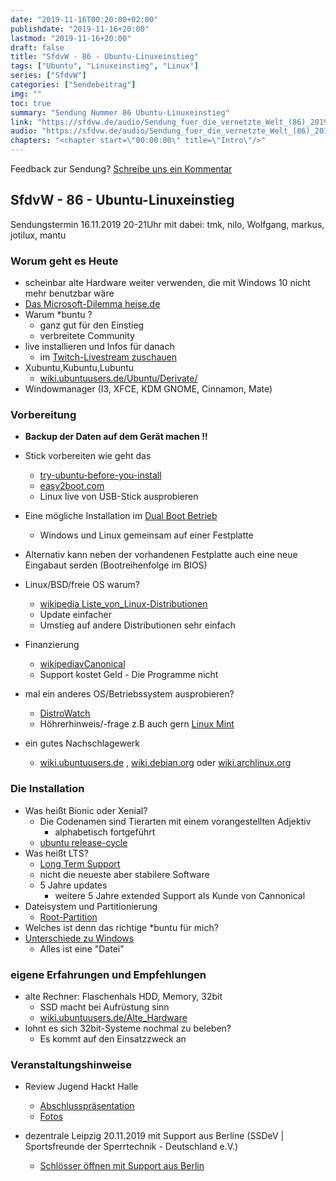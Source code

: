 ```yaml
---
date: "2019-11-16T00:20:00+02:00"
publishdate: "2019-11-16+20:00"
lastmod: "2019-11-16+20:00"
draft: false
title: "SfdvW - 86 - Ubuntu-Linuxeinstieg"
tags: ["Ubuntu", "Linuxeinstieg", "Linux"]
series: ["SfdvW"]
categories: ["Sendebeitrag"]
img: ""
toc: true
summary: "Sendung Nummer 86 Ubuntu-Linuxeinstieg"
link: "https://sfdvw.de/audio/Sendung_fuer_die_vernetzte_Welt_(86)_2019_11_16_Linuxeinstieg_mit_Ubuntu.mp3"
audio: "https://sfdvw.de/audio/Sendung_fuer_die_vernetzte_Welt_(86)_2019_11_16_Linuxeinstieg_mit_Ubuntu.mp3"
chapters: "<chapter start=\"00:00:00\" title=\"Intro\"/>"
---
```


<div align="center" id="example"></div>
<script src="https://cdn.podlove.org/web-player/embed.js"></script>



Feedback zur Sendung?
[Schreibe uns ein Kommentar](mailto:SfdvW@radiocorax.de)

## SfdvW - 86 - Ubuntu-Linuxeinstieg
Sendungstermin 16.11.2019 20-21Uhr
mit dabei: tmk, nilo, Wolfgang, markus, jotilux, mantu



### Worum geht es Heute

- scheinbar alte Hardware weiter verwenden, die mit Windows 10 nicht mehr benutzbar wäre
- [Das Microsoft-Dilemma heise.de](https://www.heise.de/newsticker/meldung/ARD-Doku-Einsatz-von-Microsoft-Produkten-in-Behoerden-problematisch-3973448.html)
- Warum *buntu ?
    - ganz gut für den Einstieg
    - verbreitete Community
- live installieren und Infos für danach
	- im [Twitch-Livestream zuschauen](https://twitch.tv/sfdvw)
- Xubuntu,Kubuntu,Lubuntu
    - [wiki.ubuntuusers.de/Ubuntu/Derivate/](https://wiki.ubuntuusers.de/Ubuntu/Derivate/)
- Windowmanager (I3, XFCE, KDM GNOME, Cinnamon, Mate)

### Vorbereitung

- **Backup der Daten auf dem Gerät machen !!**
- Stick vorbereiten wie geht das
    - [try-ubuntu-before-you-install](https://tutorials.ubuntu.com/tutorial/try-ubuntu-before-you-install#0)
    - [easy2boot.com](http://www.easy2boot.com/) 
    - Linux live von USB-Stick ausprobieren
- Eine mögliche Installation im [Dual Boot Betrieb](https://wiki.ubuntuusers.de/Dualboot/)
    - Windows und Linux gemeinsam auf einer Festplatte
- Alternativ kann neben der vorhandenen Festplatte auch eine neue Eingabaut serden (Bootreihenfolge im BIOS)

- Linux/BSD/freie OS warum?
    - [wikipedia Liste_von_Linux-Distributionen](https://de.wikipedia.org/wiki/Liste_von_Linux-Distributionen)
    - Update einfacher
    - Umstieg auf andere Distributionen sehr einfach
- Finanzierung
    - [wikipediavCanonical](https://de.wikipedia.org/wiki/Canonical)
    - Support kostet Geld - Die Programme nicht
- mal ein anderes OS/Betriebssystem ausprobieren? 
    - [DistroWatch](http://distrowatch.org/)
    - Höhrerhinweis/-frage z.B auch gern [Linux Mint](https://de.wikipedia.org/wiki/Linux_Mint)
- ein gutes Nachschlagewerk 
    - [wiki.ubuntuusers.de](https://wiki.ubuntuusers.de/Startseite/) , [wiki.debian.org](https://wiki.debian.org) oder [wiki.archlinux.org](https://wiki.archlinux.org/) 

### Die Installation

- Was heißt Bionic oder Xenial?
    - Die Codenamen sind Tierarten mit einem vorangestellten Adjektiv
        - alphabetisch fortgeführt
    - [ubuntu release-cycle](https://ubuntu.com/about/release-cycle)
- Was heißt LTS?
    - [Long Term Support](https://wiki.ubuntu.com/LTS)
    - nicht die neueste aber stabilere Software
    - 5 Jahre updates
        - weitere 5 Jahre extended Support als Kunde von Cannonical
- Dateisystem und Partitionierung
    - [Root-Partition](https://wiki.ubuntuusers.de/Partitionierung/#Root)
- Welches ist denn das richtige \*buntu für mich?
- [Unterschiede zu Windows](https://wiki.ubuntuusers.de/Unterschiede_zu_Windows/)
    - Alles ist eine "Datei"

### eigene Erfahrungen und Empfehlungen

* alte Rechner: Flaschenhals HDD, Memory, 32bit
    * SSD macht bei Aufrüstung sinn
    * [wiki.ubuntuusers.de/Alte_Hardware](https://wiki.ubuntuusers.de/Alte_Hardware/)
* lohnt es sich 32bit-Systeme nochmal zu beleben?
    * Es kommt auf den Einsatzzweck an

### Veranstaltungshinweise

- Review Jugend Hackt Halle
    - [Abschlusspräsentation](https://www.youtube.com/playlist?list=PLQsLR7zBwcw1nCd-RCPdjxiLxgVysDn-n)
    - [Fotos](https://www.flickr.com/photos/okfde/albums/72157711734951991/)

- dezentrale Leipzig 20.11.2019 mit Support aus Berline (SSDeV | Sportsfreunde der Sperrtechnik - Deutschland e.V.) 
    - [Schlösser öffnen mit Support aus Berlin](https://dezentrale.space/events/tag-der-offenen-t%C3%BCr/)

<script>
  podlovePlayer('#example', '/blog/sfdvw86.json');
</script>
